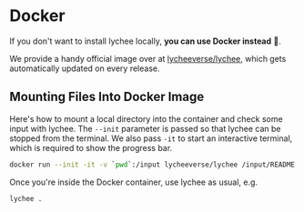 # Docker

If you don't want to install lychee locally, **you can use Docker instead** 🐳.

We provide a handy official image over at [lycheeverse/lychee](docker-image),
which gets automatically updated on every release.

## Mounting Files Into Docker Image <!-- {docsify-ignore} -->

Here's how to mount a local directory into the container and check some input
with lychee. The `--init` parameter is passed so that lychee can be stopped
from the terminal. We also pass `-it` to start an interactive terminal, which
is required to show the progress bar.

```sh
docker run --init -it -v `pwd`:/input lycheeverse/lychee /input/README.md
```

Once you're inside the Docker container, use lychee as usual, e.g.

```
lychee .
```

[docker-image]: https://hub.docker.com/repository/docker/lycheeverse/lychee
